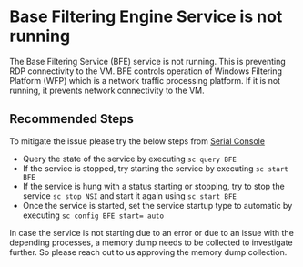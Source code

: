 <properties
pageTitle="BFE Service"
description="BFE Service not running"
infoBubbleText="BFE Service not running"
service="microsoft.compute"
resource="virtualmachines"
authors="ram-kakani"
displayOrder=""
articleId="vmhealthsignal_10f4f09d-a1e8-4536-b167-8d2573fb4f0a"
diagnosticScenario="BFE services"
selfHelpType="diagnostics"
supportTopicIds="32411835"
resourceTags="windows"
productPesIds="14749"
cloudEnvironments="public"
/>


# Base Filtering Engine Service is not running
<!--issueDescription-->
The Base Filtering Service (BFE) service is not running. This is preventing RDP connectivity to the VM. BFE controls operation of Windows Filtering Platform (WFP) which is a network traffic processing platform. If it is not running, it prevents network connectivity to the VM.
<!--/issueDescription-->

## **Recommended Steps**
To mitigate the issue please try the below steps from [Serial Console](https://docs.microsoft.com/azure/virtual-machines/windows/serial-console)
  * Query the state of the service by executing `sc query BFE`
  * If the service is stopped, try starting the service by executing `sc start BFE`
  * If the service is hung with a status starting or stopping, try to stop the service `sc stop NSI` and start it again using `sc start BFE`
  * Once the service is started, set the service startup type to automatic by executing `sc config BFE start= auto`

In case the service is not starting due to an error or due to an issue with the depending processes, a memory dump needs to be collected to investigate further. So please reach out to us approving the memory dump collection.
